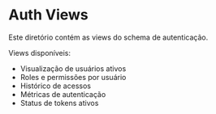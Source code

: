 # Auth Views

Este diretório contém as views do schema de autenticação.

Views disponíveis:
- Visualização de usuários ativos
- Roles e permissões por usuário
- Histórico de acessos
- Métricas de autenticação
- Status de tokens ativos
